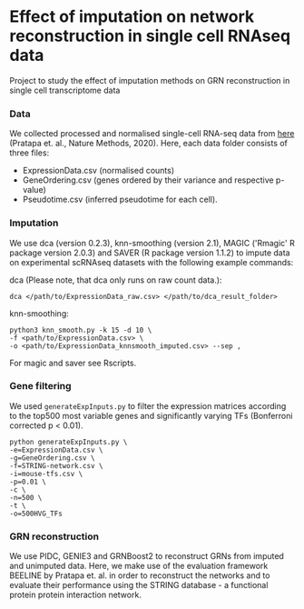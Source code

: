 # Effect of imputation on network reconstruction in single cell RNAseq data
Project to study the effect of imputation methods on GRN reconstruction in single cell transcriptome data

### Data

We collected processed and normalised single-cell RNA-seq data from [here](https://zenodo.org/record/3701939#.X6UYsHWYW-Y) (Pratapa et. al., Nature Methods, 2020). 
Here, each data folder consists of three files:
- ExpressionData.csv (normalised counts)
- GeneOrdering.csv (genes ordered by their variance and respective p-value)
- Pseudotime.csv (inferred pseudotime for each cell).

### Imputation
We use dca (version 0.2.3), knn-smoothing (version 2.1), MAGIC ('Rmagic' R package version 2.0.3) and SAVER (R package version 1.1.2) to impute data on experimental scRNAseq datasets with the following example commands:

dca (Please note, that dca only runs on raw count data.):
```
dca </path/to/ExpressionData_raw.csv> </path/to/dca_result_folder>
```

knn-smoothing:
```
python3 knn_smooth.py -k 15 -d 10 \
-f <path/to/ExpressionData.csv> \
-o <path/to/ExpressionData_knnsmooth_imputed.csv> --sep ,
```

For magic and saver see Rscripts.



### Gene filtering

We used `generateExpInputs.py` to filter the expression matrices according to the top500 most variable genes and significantly varying TFs (Bonferroni corrected p < 0.01).  

```
python generateExpInputs.py \
-e=ExpressionData.csv \
-g=GeneOrdering.csv \
-f=STRING-network.csv \
-i=mouse-tfs.csv \
-p=0.01 \
-c \
-n=500 \
-t \
-o=500HVG_TFs
```


### GRN reconstruction
We use PIDC, GENIE3 and GRNBoost2 to reconstruct GRNs from imputed and unimputed data.
Here, we make use of the evaluation framework BEELINE by Pratapa et. al. in order to reconstruct the networks and to evaluate their performance using the STRING database - a functional protein protein interaction network.
